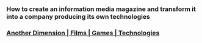 ### How to create an information media magazine and transform it into a company producing its own technologies

### [Another Dimension | Films | Games | Technologies](https://buhowski.dev/startup)

